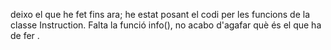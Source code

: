 deixo el que he fet fins ara; he estat posant el codi per les funcions de la classe Instruction. Falta la funció info(), no acabo d'agafar què és el que ha de fer .
